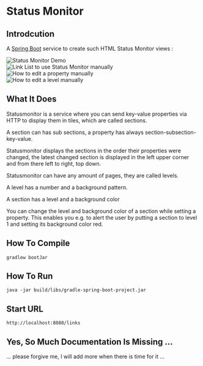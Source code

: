 # Status Monitor

## Introdcution

A [Spring Boot](https://spring.io/projects/spring-boot) service to create such HTML Status Monitor views :

<img src="https://www.dropbox.com/s/isbhvgbwr241wsc/statusmonitorv2.jpeg?raw=1" alt="Status Monitor Demo">
<br/>
<img src="https://www.dropbox.com/s/h8qrjleinlpiizo/linklist.jpeg?raw=1" alt="Link List to use Status Monitor manually">
<br/>
<img src="https://www.dropbox.com/s/ph4s0rd5efv16n7/editproperty.jpeg?raw=1" alt="How to edit a property manually">
<br/>
<img src="https://www.dropbox.com/s/8wfz7kwwp5uy3du/editlevel.jpeg?raw=1" alt="How to edit a level manually">

## What It Does

Statusmonitor is a service where you can send key-value properties via HTTP to display them in tiles, which are called sections.

A section can has sub sections, a property has always section-subsection-key-value.

Statusmonitor displays the sections in the order their properties were changed, the latest changed section is displayed in the left upper corner
and from there left to right, top down.

Statusmonitor can have any amount of pages, they are called levels.

A level has a number and a background pattern.

A section has a level and a background color

You can change the level and background color of a section while setting a property. This enables you e.g. to alert the user by putting a section to level 1 and setting its background color red.

## How To Compile

`gradlew bootJar`

## How To Run

`java -jar build/libs/gradle-spring-boot-project.jar` 

## Start URL

`http://localhost:8080/links`

## Yes, So Much Documentation Is Missing ...

... please forgive me, I will add more when there is time for it ...
